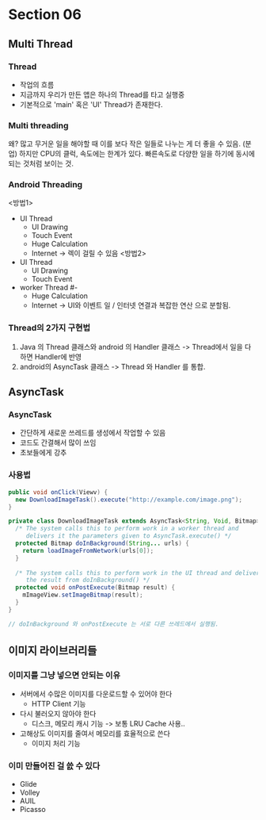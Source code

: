 # Section 06
## Multi Thread
### Thread
* 작업의 흐름
* 지금까지 우리가 만든 앱은 하나의 Thread를 타고 실행중
* 기본적으로 'main' 혹은 'UI' Thread가 존재한다.

### Multi threading
왜?
많고 무거운 일을 해야할 때 이를 보다 작은 일들로 나누는 게 더 좋을 수 있음. (분업)
하지만 CPU의 클럭, 속도에는 한계가 있다. 빠른속도로 다양한 일을 하기에 동시에 되는 것처럼 보이는 것.

### Android Threading
<방법1>
* UI Thread
  + UI Drawing
  + Touch Event
  + Huge Calculation
  + Internet
-> 렉이 걸릴 수 있음
<방법2>
* UI Thread
  + UI Drawing
  + Touch Event
* worker Thread #-
  + Huge Calculation
  + Internet
-> UI와 이벤트 일 / 인터넷 연결과 복잡한 연산 으로 분할됨.
### Thread의 2가지 구현법
1. Java 의 Thread 클래스와 android 의 Handler 클래스 -> Thread에서 일을 다 하면 Handler에 반영
2. android의 AsyncTask 클래스 -> Thread 와 Handler 를 통합.

## AsyncTask
### AsyncTask
* 간단하게 새로운 쓰레드를 생성에서 작업할 수 있음
* 코드도 간결해서 많이 쓰임
* 초보들에게 강추

### 사용법
``` java
public void onClick(Viewv) {
  new DownloadImageTask().execute("http://example.com/image.png");
}

private class DownloadImageTask extends AsyncTask<String, Void, Bitmap> {
  /* The system calls this to perform work in a worker thread and
     delivers it the parameters given to AsyncTask.execute() */
  protected Bitmap doInBackground(String... urls) {
    return loadImageFromNetwork(urls[0]);
  }
  
  /* The system calls this to perform work in the UI thread and delivers
     the result from doInBackground() */
  protected void onPostExecute(Bitmap result) {
    mImageView.setImageBitmap(result);
  }
}

// doInBackground 와 onPostExecute 는 서로 다른 쓰레드에서 실행됨.
```

## 이미지 라이브러리들
### 이미지를 그냥 넣으면 안되는 이유
* 서버에서 수많은 이미지를 다운로드할 수 있어야 한다
  + HTTP Client 기능
* 다시 불러오지 않아야 한다
  + 디스크, 메모리 캐시 기능 -> 보통 LRU Cache 사용..
* 고해상도 이미지를 줄여서 메모리를 효율적으로 쓴다 
  + 이미지 처리 기능
### 이미 만들어진 걸 쓼 수 있다
* Glide
* Volley
* AUIL
* Picasso




